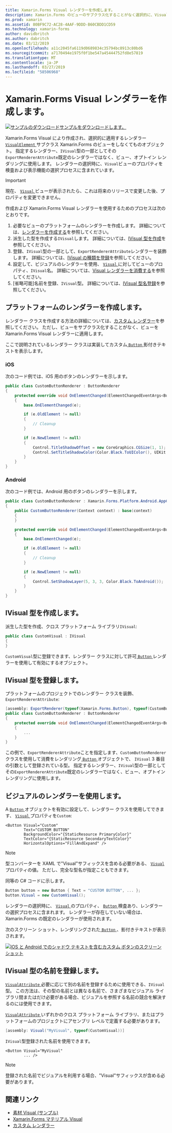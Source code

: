 ```yaml
---
title: Xamarin.Forms Visual レンダラーを作成します。
description: Xamarin.Forms のビューのサブクラス化することがなく選択的に、VisualElement オブジェクトに適用する Xamarin.Forms のビジュアルを作成します。
ms.prod: xamarin
ms.assetid: 80BF9C72-AC28-4AAF-9DDD-B60CBDD1CD59
ms.technology: xamarin-forms
author: davidbritch
ms.author: dabritch
ms.date: 03/12/2019
ms.openlocfilehash: a11c2045fa6119d0689834c35794bc8913c80bd6
ms.sourcegitcommit: a7170494e1975f0f1be547a45444752fd8e57819
ms.translationtype: MT
ms.contentlocale: ja-JP
ms.lasthandoff: 03/27/2019
ms.locfileid: "58506968"
---
```

# <a name="create-a-xamarinforms-visual-renderer"></a>Xamarin.Forms Visual レンダラーを作成します。

[![サンプルのダウンロード](~/media/shared/download.png)サンプルをダウンロードします。](https://developer.xamarin.com/samples/xamarin-forms/UserInterface/VisualDemos/)

Xamarin.Forms Visual により作成され、選択的に適用するレンダラー [ `VisualElement` ](xref:Xamarin.Forms.VisualElement)サブクラス Xamarin.Forms のビューをしなくてものオブジェクト。 指定するレンダラー、`IVisual`型の一部としてその`ExportRendererAttribute`既定のレンダラーではなく、ビュー、オプトイン レンダリングに使用します。 レンダラーの選択時に、`Visual`ビューのプロパティを検査および表示機能の選択プロセスに含まれています。

> [!IMPORTANT]
> 現在、 [ `Visual` ](xref:Xamarin.Forms.VisualElement.Visual)ビューが表示されたら、これは将来のリリースで変更した後、プロパティを変更できません。

作成および Xamarin.Forms Visual レンダラーを使用するためのプロセスは次のとおりです。

1. 必要なビューのプラットフォームのレンダラーを作成します。 詳細については、[レンダラーを作成する](#create-platform-renderers)を参照してください。
1. 派生した型を作成する`IVisual`します。 詳細については、[IVisual 型を作成](#create-an-ivisual-type)を参照してください。
1. 登録、`IVisual`型の一部として、`ExportRendererAttribute`レンダラーを装飾します。 詳細については、[IVisual の種類を登録](#register-the-ivisual-type)を参照してください。
1. 設定して、ビジュアルのレンダラーを使用、 [ `Visual` ](xref:Xamarin.Forms.VisualElement.Visual)に対してビューのプロパティ、`IVisual`名。 詳細については、[Visual レンダラーを消費する](#consume-the-visual-renderer)を参照してください。
1. [省略可能]名前を登録、`IVisual`型。 詳細については、[IVisual 型名登録](#register-a-name-for-the-ivisual-type)を参照してください。

## <a name="create-platform-renderers"></a>プラットフォームのレンダラーを作成します。

レンダラー クラスを作成する方法の詳細については、[カスタム レンダラー](~/xamarin-forms/app-fundamentals/custom-renderer/index.md)を参照してください。 ただし、ビューをサブクラス化することがなく、ビューを Xamarin.Forms Visual レンダラーに適用します。

ここで説明されているレンダラー クラスは実装してカスタム[ `Button` ](xref:Xamarin.Forms.Button)影付きテキストを表示します。

### <a name="ios"></a>iOS

次のコード例では、iOS 用のボタンのレンダラーを示します。

```csharp
public class CustomButtonRenderer : ButtonRenderer
{
    protected override void OnElementChanged(ElementChangedEventArgs<Button> e)
    {
        base.OnElementChanged(e);

        if (e.OldElement != null)
        {
            // Cleanup
        }

        if (e.NewElement != null)
        {
            Control.TitleShadowOffset = new CoreGraphics.CGSize(1, 1);
            Control.SetTitleShadowColor(Color.Black.ToUIColor(), UIKit.UIControlState.Normal);
        }
    }
}
```

### <a name="android"></a>Android

次のコード例では、Android 用のボタンのレンダラーを示します。

```csharp
public class CustomButtonRenderer : Xamarin.Forms.Platform.Android.AppCompat.ButtonRenderer
{
    public CustomButtonRenderer(Context context) : base(context)
    {
    }

    protected override void OnElementChanged(ElementChangedEventArgs<Button> e)
    {
        base.OnElementChanged(e);

        if (e.OldElement != null)
        {
            // Cleanup
        }

        if (e.NewElement != null)
        {
            Control.SetShadowLayer(5, 3, 3, Color.Black.ToAndroid());
        }
    }
}
```

## <a name="create-an-ivisual-type"></a>IVisual 型を作成します。

派生した型を作成、クロス プラットフォーム ライブラリ`IVisual`:

```csharp
public class CustomVisual : IVisual
{
}
```

`CustomVisual`型に登録できます、レンダラー クラスに対して許可[ `Button` ](xref:Xamarin.Forms.Button)レンダラーを使用して有効にするオブジェクト。

## <a name="register-the-ivisual-type"></a>IVisual 型を登録します。

プラットフォームのプロジェクトでのレンダラー クラスを装飾、 `ExportRendererAttribute`:

```csharp
[assembly: ExportRenderer(typeof(Xamarin.Forms.Button), typeof(CustomButtonRenderer), new[] { typeof(CustomVisual) })]
public class CustomButtonRenderer : ButtonRenderer
{
    protected override void OnElementChanged(ElementChangedEventArgs<Button> e)
    {
        ...
    }
}
```

この例で、`ExportRendererAttribute`ことを指定します、`CustomButtonRenderer`クラスを使用して消費をレンダリング[ `Button` ](xref:Xamarin.Forms.Button)オブジェクトで、 `IVisual` 3 番目の引数として登録されている型。 指定するレンダラー、`IVisual`型の一部としてその`ExportRendererAttribute`既定のレンダラーではなく、ビュー、オプトイン レンダリングに使用します。

## <a name="consume-the-visual-renderer"></a>ビジュアルのレンダラーを使用します。

A [ `Button` ](xref:Xamarin.Forms.Button)オブジェクトを有効に設定して、レンダラー クラスを使用してできます、 [ `Visual` ](xref:Xamarin.Forms.VisualElement.Visual)プロパティを`Custom`:

```xaml
<Button Visual="Custom"
        Text="CUSTOM BUTTON"
        BackgroundColor="{StaticResource PrimaryColor}"
        TextColor="{StaticResource SecondaryTextColor}"
        HorizontalOptions="FillAndExpand" />
```

> [!NOTE]
> 型コンバーターを XAML で"Visual"サフィックスを含める必要がある、 [ `Visual` ](xref:Xamarin.Forms.VisualElement.Visual)プロパティの値。 ただし、完全な型名が指定こともできます。

同等の C# コードに示します。

```csharp
Button button = new Button { Text = "CUSTOM BUTTON", ... };
button.Visual = new CustomVisual();
```

レンダラーの選択時に、 [ `Visual` ](xref:Xamarin.Forms.VisualElement.Visual)のプロパティ、 [ `Button` ](xref:Xamarin.Forms.Button)検査あり、レンダラーの選択プロセスに含まれます。 レンダラーが存在していない場合は、Xamarin.Forms の既定のレンダラーが使用されます。

次のスクリーン ショット、レンダリングされた[ `Button` ](xref:Xamarin.Forms.Button)、影付きテキストが表示されます。

[![IOS と Android でのシャドウ テキストを含むカスタム ボタンのスクリーン ショット](material-visual-images/custom-button.png "テキストの影付きのボタン")](material-visual-images/custom-button-large.png#lightbox)

## <a name="register-a-name-for-the-ivisual-type"></a>IVisual 型の名前を登録します。

[ `VisualAttribute` ](xref:Xamarin.Forms.VisualAttribute)必要に応じて別の名前を登録するために使用できる、`IVisual`型。 この方法は、その型の名前とは異なる名前で、さまざまなビジュアル ライブラリ間またはだけ必要がある場合、ビジュアルを参照する名前の競合を解決するのには使用できます。

[ `VisualAttribute` ](xref:Xamarin.Forms.VisualAttribute)いずれかのクロス プラットフォーム ライブラリ、またはプラットフォームのプロジェクトにアセンブリ レベルで定義する必要があります。

```csharp
[assembly: Visual("MyVisual", typeof(CustomVisual))]
```

`IVisual`型登録された名前を使用できます。

```xaml
<Button Visual="MyVisual"
        ... />
```

> [!NOTE]
> 登録された名前でビジュアルを利用する場合、"Visual"サフィックスが含める必要があります。

## <a name="related-links"></a>関連リンク

- [素材 Visual (サンプル)](https://developer.xamarin.com/samples/xamarin-forms/UserInterface/VisualDemos/)
- [Xamarin.Forms マテリアル Visual](material-visual.md)
- [カスタム レンダラー](~/xamarin-forms/app-fundamentals/custom-renderer/index.md)
